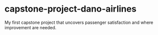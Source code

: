 # capstone-project-dano-airlines
My first capstone project that uncovers passenger satisfaction and where improvement are needed.
